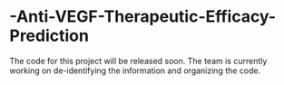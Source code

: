 # -Anti-VEGF-Therapeutic-Efficacy-Prediction

The code for this project will be released soon. The team is currently working on de-identifying the information and organizing the code.
